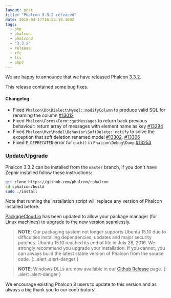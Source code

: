 ```yaml
---
layout: post
title: "Phalcon 3.3.2 released"
date: 2018-04-17T16:23:19.160Z
tags:
  - php
  - phalcon
  - phalcon3
  - "3.3.x"
  - release
  - rfc
  - lts
  - php7
---
```

We are happy to announce that we have released Phalcon [3.3.2](https://github.com/phalcon/cphalcon/releases/tag/v3.3.2). 

This release contained some bug fixes.
<!--more-->
#### Changelog
- Fixed `Phalcon\Db\Dialect\Mysql::modifyColumn` to produce valid SQL for renaming the column [#13012](https://github.com/phalcon/cphalcon/issues/13012)
- Fixed `Phalcon\Forms\Form::getMessages` to return back previous behaviour: return array of messages with element name as key [#13294](https://github.com/phalcon/cphalcon/issues/13294)
- Fixed `Phalcon\Mvc\Model\Behavior\SoftDelete::notify` to solve the exception that soft deletion renamed model [#13302](https://github.com/phalcon/cphalcon/issues/13302), [#13306](https://github.com/phalcon/cphalcon/issues/13306)
- Fixed `E_DEPRECATED` error for `each()` in `Phalcon\Debug\Dump` [#13253](https://github.com/phalcon/cphalcon/issues/13253)


### Update/Upgrade
Phalcon 3.3.2 can be installed from the `master` branch, if you don't have Zephir installed follow these instructions:

```sh
git clone https://github.com/phalcon/cphalcon
cd cphalcon/build
sudo ./install
```

Note that running the installation script will replace any version of Phalcon installed before.

[PackageCloud.io](https://packagecloud.io/phalcon/stable) has been updated to allow your package manager (for Linux machines) to upgrade to the new version seamlessly.

> **NOTE**: Our packaging system not longer supports Ubuntu 15.10 due to difficulties installing dependencies, updates and major security patches. Ubuntu 15.10 reached its end of life in July 28, 2016. We strongly recommend you upgrade your installation. If you cannot, you can always build the latest stable version of Phalcon from the source code.
{: .alert .alert-danger }

> **NOTE**: Windows DLLs are now available in our <a href="https://github.com/phalcon/cphalcon/releases/tag/v3.3.2">Github Release</a> page.
{: .alert .alert-danger }

We encourage existing Phalcon 3 users to update to this version and as always a big thank you to our contributors!
